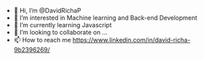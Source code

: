 - 👋 Hi, I’m @DavidRichaP
- 👀 I’m interested in Machine learning and Back-end Development
- 🌱 I’m currently learning Javascript
- 💞️ I’m looking to collaborate on ...
- 📫 How to reach me https://www.linkedin.com/in/david-richa-9b2396269/

<!---
DavidRichaP/DavidRichaP is a ✨ special ✨ repository because its `README.md` (this file) appears on your GitHub profile.
You can click the Preview link to take a look at your changes.
--->

